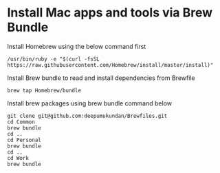 # Install Mac apps and tools via Brew Bundle

Install Homebrew using the below command first
```shell
/usr/bin/ruby -e "$(curl -fsSL https://raw.githubusercontent.com/Homebrew/install/master/install)"
```

Install Brew bundle to read and install dependencies from Brewfile
```shell
brew tap Homebrew/bundle
```

Install brew packages using brew bundle command below
```shell
git clone git@github.com:deepumukundan/Brewfiles.git
cd Common
brew bundle
cd ..
cd Personal
brew bundle
cd ..
cd Work
brew bundle
```
